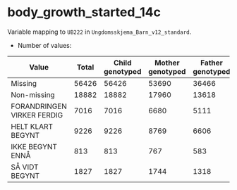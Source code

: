 # body_growth_started_14c
Variable mapping to `UB222` in `Ungdomsskjema_Barn_v12_standard`.
- Number of values:

| Value | Total | Child genotyped | Mother genotyped | Father genotyped |
| ----- | ----- | --------------- | ---------------- | ---------------- |
| Missing | 56426 | 56426 | 53690 | 36466 |
| Non-missing | 18882 | 18882 | 17960 | 13618 |
| FORANDRINGEN VIRKER FERDIG | 7016 | 7016 | 6680 |5111 |
| HELT KLART BEGYNT | 9226 | 9226 | 8769 |6606 |
| IKKE BEGYNT ENNÅ | 813 | 813 | 767 |583 |
| SÅ VIDT BEGYNT | 1827 | 1827 | 1744 |1318 |



